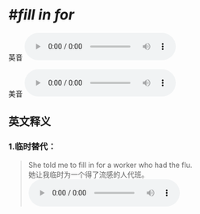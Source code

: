 # ***\#fill in for*** 
英音
<audio src="./media/fill in for1_AAC.aac" controls="controls"></audio>

美音
<audio src="./media/fill in for2_AAC.aac" controls="controls"></audio>



  

英文释义
---
### 1.**临时替代：**  

 > She told me to fill in for a worker who had the flu.  
 > 她让我临时为一个得了流感的人代班。    
<audio src="./media/fill-9.aac" controls="controls"></audio>


